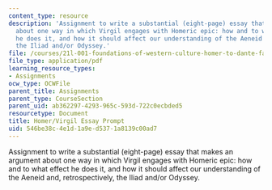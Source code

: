 ```yaml
---
content_type: resource
description: 'Assignment to write a substantial (eight-page) essay that makes an argument
  about one way in which Virgil engages with Homeric epic: how and to what effect
  he does it, and how it should affect our understanding of the Aeneid and, retrospectively,
  the Iliad and/or Odyssey.'
file: /courses/21l-001-foundations-of-western-culture-homer-to-dante-fall-2008/546be38c4e1d1a9ed5371a8139c00ad7_virg_home_prompt.pdf
file_type: application/pdf
learning_resource_types:
- Assignments
ocw_type: OCWFile
parent_title: Assignments
parent_type: CourseSection
parent_uid: ab362297-4293-965c-593d-722c0ecbded5
resourcetype: Document
title: Homer/Virgil Essay Prompt
uid: 546be38c-4e1d-1a9e-d537-1a8139c00ad7
---
```

Assignment to write a substantial (eight-page) essay that makes an argument about one way in which Virgil engages with Homeric epic: how and to what effect he does it, and how it should affect our understanding of the Aeneid and, retrospectively, the Iliad and/or Odyssey.

